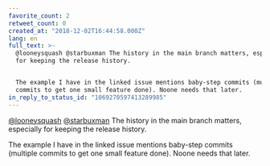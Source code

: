 ```yaml
---
favorite_count: 2
retweet_count: 0
created_at: "2018-12-02T16:44:58.000Z"
lang: en
full_text: >-
  @looneysquash @starbuxman The history in the main branch matters, especially
  for keeping the release history.


  The example I have in the linked issue mentions baby-step commits (multiple
  commits to get one small feature done). Noone needs that later.
in_reply_to_status_id: "1069270597413289985"
---
```


[@looneysquash](https://twitter.com/looneysquash)
[@starbuxman](https://twitter.com/starbuxman) The history in the main branch
matters, especially for keeping the release history.

The example I have in the linked issue mentions baby-step commits (multiple
commits to get one small feature done). Noone needs that later.
